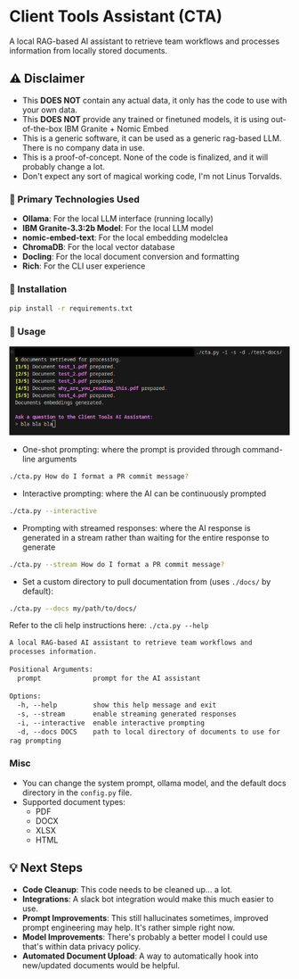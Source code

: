 # Client Tools Assistant (CTA)

A local RAG-based AI assistant to retrieve team workflows and processes information from locally stored documents.

## ⚠️ Disclaimer

- This **DOES NOT** contain any actual data, it only has the code to use with your own data.
- This **DOES NOT** provide any trained or finetuned models, it is using out-of-the-box IBM Granite + Nomic Embed
- This is a generic software, it can be used as a generic rag-based LLM. There is no company data in use.
- This is a proof-of-concept. None of the code is finalized, and it will probably change a lot.
- Don't expect any sort of magical working code, I'm not Linus Torvalds.

### 🚀 Primary Technologies Used

- **Ollama**: For the local LLM interface (running locally)
- **IBM Granite-3.3:2b Model**: For the local LLM model
- **nomic-embed-text**: For the local embedding modelclea
- **ChromaDB**: For the local vector database
- **Docling**: For the local document conversion and formatting
- **Rich**: For the CLI user experience

### 🔗 Installation

```bash
pip install -r requirements.txt
```

### 🏃 Usage

![demo-image](images/demo.png)

- One-shot prompting: where the prompt is provided through command-line arguments

```bash
./cta.py How do I format a PR commit message? 
```

- Interactive prompting: where the AI can be continuously prompted

```bash
./cta.py --interactive
```

- Prompting with streamed responses: where the AI response is generated in a stream rather than waiting for the entire response to generate

```bash
./cta.py --stream How do I format a PR commit message?
```

- Set a custom directory to pull documentation from (uses `./docs/` by default):

```bash
./cta.py --docs my/path/to/docs/
```

Refer to the cli help instructions here: `./cta.py --help`

```text
A local RAG-based AI assistant to retrieve team workflows and processes information.

Positional Arguments:
  prompt             prompt for the AI assistant

Options:
  -h, --help         show this help message and exit
  -s, --stream       enable streaming generated responses
  -i, --interactive  enable interactive prompting
  -d, --docs DOCS    path to local directory of documents to use for rag prompting
```

### Misc

- You can change the system prompt, ollama model, and the default docs directory in the `config.py` file.
- Supported document types:
  - PDF
  - DOCX
  - XLSX
  - HTML

## 💡 Next Steps

- **Code Cleanup**: This code needs to be cleaned up... a lot.
- **Integrations**: A slack bot integration would make this much easier to use.
- **Prompt Improvements**: This still hallucinates sometimes, improved prompt engineering may help. It's rather simple right now.
- **Model Improvements**: There's probably a better model I could use that's within data privacy policy.
- **Automated Document Upload**: A way to automatically hook into new/updated documents would be helpful.
